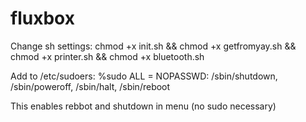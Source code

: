 # fluxbox
Change sh settings: chmod +x init.sh && chmod +x getfromyay.sh && chmod +x printer.sh && chmod +x bluetooth.sh





Add to /etc/sudoers: %sudo ALL = NOPASSWD: /sbin/shutdown, /sbin/poweroff, /sbin/halt, /sbin/reboot

This enables rebbot and shutdown in menu (no sudo necessary)
